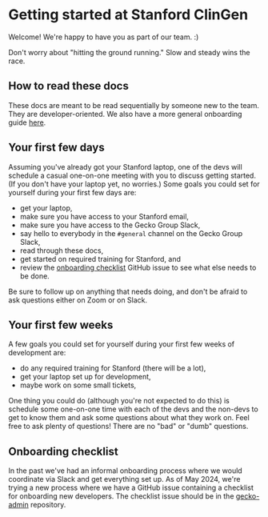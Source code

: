 # Getting started at Stanford ClinGen

Welcome! We're happy to have you as part of our team. :)

Don't worry about "hitting the ground running." Slow and steady wins the race.

## How to read these docs

These docs are meant to be read sequentially by someone new to the team. They
are developer-oriented. We also have a more general onboarding guide
[here](https://docs.google.com/document/d/1r1ey2LSYSoA5hJHs0ag1W9Wj-m0hR7Q6zn7Sizroijc/edit#heading=h.20tp5oonbn50).

## Your first few days

Assuming you've already got your Stanford laptop, one of the devs will schedule
a casual one-on-one meeting with you to discuss getting started. (If you don't
have your laptop yet, no worries.) Some goals you could set for yourself during
your first few days are:

- get your laptop,
- make sure you have access to your Stanford email,
- make sure you have access to the Gecko Group Slack,
- say hello to everybody in the `#general` channel on the Gecko Group Slack,
- read through these docs,
- get started on required training for Stanford, and
- review the [onboarding checklist](#onboarding-checklist) GitHub issue to see
  what else needs to be done.

Be sure to follow up on anything that needs doing, and don't be afraid to ask
questions either on Zoom or on Slack.

## Your first few weeks

A few goals you could set for yourself during your first few weeks of
development are:

- do any required training for Stanford (there will be a lot),
- get your laptop set up for development,
- maybe work on some small tickets,

One thing you could do (although you're not expected to do this) is schedule
some one-on-one time with each of the devs and the non-devs to get to know them
and ask some questions about what they work on. Feel free to ask plenty of
questions! There are no "bad" or "dumb" questions.

## Onboarding checklist

In the past we've had an informal onboarding process where we would coordinate
via Slack and get everything set up. As of May 2024, we're trying a new process
where we have a GitHub issue containing a checklist for onboarding new
developers. The checklist issue should be in the
[gecko-admin](https://github.com/gecko-group/gecko-admin) repository.
